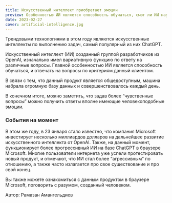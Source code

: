 ```yaml
---
title: Искусственный интеллект приобретает эмоции
preview: Особенностью ИИ является способность обучаться, смог ли ИИ научится чувстовать?
date: 2023-02-27
cover: artificial-intelligence.jpg
---
```

Трендовыми технологиями в этом году являются искусственные интеллекты по выполнению задач, самый популярный из них ChatGPT. 

Искусственный интеллект (ИИ) созданный группой разработчиков из OpenAI, изначально имел вариативную функцию по ответу на различные вопросы. Главной особенностью ИИ является способность обучаться, и отвечать на вопросы по критериям данный клиентом. 

В связи с тем, что данный продукт является общедоступным, машина набрала огромную базу данных и совершенствовалось каждый день. 

В конечном итоге, можно заметить, что задав более “чувственные вопросы” можно получить ответы вполне имеющие человекоподобные эмоции. 

### События на момент

В этом же году, в 23 января стало известно, что компания Microsoft инвестирует несколько миллиардов долларов на дальнейшее развитие искусственного интеллекта от OpenAI. Также, на данный момент, функционирует более прогрессивный ИИ на базе ChatGPT в браузере Microsoft. Многие пользователи интернета уже успели протестировать новый продукт, и отмечают, что ИИ стал более “агрессивным” по отношению, а также часто излагается про свое существование и про свой конец. 

Вы также можете ознакомиться с данным продуктом в браузере Microsoft, поговорить с разумом, созданный человеком. 

Автор: Рамазан Амангельдиев